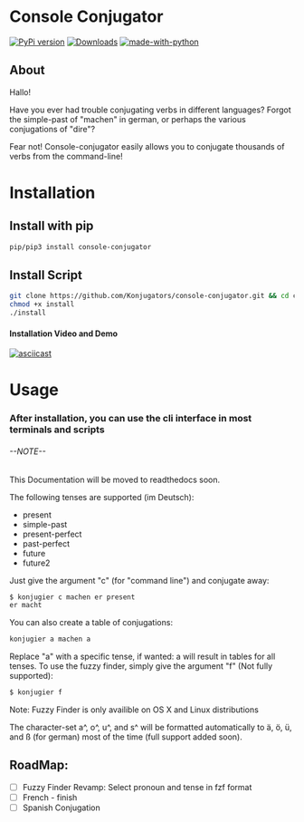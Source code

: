 # Console Conjugator

[![PyPi version](https://pypip.in/v/console-conjugator/badge.png)](https://pypi.org/project/console-conjugator/)
[![Downloads](https://static.pepy.tech/personalized-badge/console-conjugator?period=total&units=international_system&left_color=brightgreen&right_color=yellow&left_text=PyPi%20Downloads)](https://pepy.tech/project/console-conjugator)
[![made-with-python](https://img.shields.io/badge/Made%20with-Python-1f425f.svg)](https://www.python.org/)
## About
Hallo!

Have you ever had trouble conjugating verbs in different languages? Forgot the simple-past of "machen"
in german, or perhaps the various conjugations of "dire"?

Fear not! Console-conjugator easily allows you to conjugate thousands of verbs from the command-line!

# Installation

## Install with pip
```bash
pip/pip3 install console-conjugator
```
## Install Script
```bash
git clone https://github.com/Konjugators/console-conjugator.git && cd console-conjugator/bin
chmod +x install
./install
```

#### Installation Video and Demo

[![asciicast](https://asciinema.org/a/Utrqg35SNAcpJcVunii67ZN2g.svg)](https://asciinema.org/a/Utrqg35SNAcpJcVunii67ZN2g)


# Usage
### After installation, you can use the cli interface in most terminals and scripts

###### --NOTE--
This Documentation will be moved to readthedocs soon. 

The following tenses are supported (im Deutsch):
- present
- simple-past
- present-perfect
- past-perfect
- future
- future2

Just give the argument "c" (for "command line") and conjugate away:
```bash
$ konjugier c machen er present
er macht
```
You can also create a table of conjugations:
```bash
konjugier a machen a
```
Replace "a" with a specific tense, if wanted: a will result in tables for all tenses.
To use the fuzzy finder, simply give the argument "f" (Not fully supported):
```bash
$ konjugier f
```
Note: Fuzzy Finder is only availible on OS X and Linux distributions

The character-set a^, o^, u^, and s^ will be formatted automatically to ä, ö, ü, and ß (for german) most of the time (full support added soon).

## RoadMap:
- [ ] Fuzzy Finder Revamp: Select pronoun and tense in fzf format
- [ ] French - finish
- [ ] Spanish Conjugation
